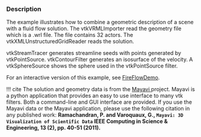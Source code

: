 ### Description

The example illustrates how to combine a geometric description of a scene with a fluid flow solution. The vtkVRMLImporter read the geometry file which is  a .wrl file. The file contains 32 actors. The vtkXMLUnstructuredGridReader reads the solution.

vtkStreamTracer generates streamline seeds with points generated by vtkPointSource. vtkContourFilter generates an isosurface of the velocity. A vtkSphereSource shows the sphere used in the vtkPointSource filter.

For an interactive version of this example, see [FireFlowDemo](/Cxx/VisualizationAlgorithm/FireFlowDemo).

!!! cite
    The solution and geometry data is from the [Mayavi ](https://docs.enthought.com/mayavi/mayavi/) project. Mayavi is a python application that provides an easy to use interface to many vtk filters. Both a command-line and GUI interface are provided. If you use the Mayavi data or the Mayavi application, please use the following citation in any published work:
     **Ramachandran, P. and Varoquaux, G., `Mayavi: 3D Visualization of Scientific Data` IEEE Computing in Science & Engineering, 13 (2), pp. 40-51 (2011).**
